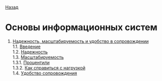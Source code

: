 [Назад](../README.md)

# Основы информационных систем

1. [Надежность, масштабируемость и удобство в сопровождении](1_MainQualities.md)  
   1.1. [Введение](1_MainQualities.md#надежность,-масштабируемость-и-удобство-в-сопровождении)  
   1.2. [Надежность](1_MainQualities.md#надежность)  
   1.3. [Масштабируемость](1_MainQualities.md#масштабируемость)    
   1.3.1. [Процентили](1_MainQualities.md#процентили)  
   1.3.2. [Как справиться с нагрузкой](1_MainQualities.md#как-справиться-с-нагрузкой)  
   1.4. [Удобство сопровождения](1_MainQualities.md#удобство-сопровождения)  